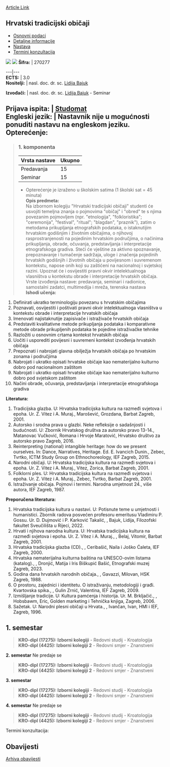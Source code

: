 [Article Link](https://www.fhs.hr/predmet/hto)

## Hrvatski tradicijski običaji
  * [Osnovni podaci](https://www.fhs.hr/predmet/hto#v1id-904820_127999_1_0 "Osnovni podaci")
  * [Detaljne informacije](https://www.fhs.hr/predmet/hto#v1id-904820_127999_1_1 "Detaljne informacije")
  * [Nastava](https://www.fhs.hr/predmet/hto#v1id-904820_127999_1_2 "Nastava")
  * [Termini konzultacija](https://www.fhs.hr/predmet/hto#v1id-904820_127999_1_3 "Termini konzultacija")


[![](https://www.fhs.hr/img/flags/gif/hr.gif)](https://www.fhs.hr/predmet/hto) [![](https://www.fhs.hr/img/flags/gif/gb.gif)](https://www.fhs.hr/en/course/ctac)
**Šifra:** |  270277  
  
---|---  
**ECTS:** |  3.0   
**Nositelji:** |  nasl. doc. dr. sc. [Lidija Bajuk](https://www.fhs.hr/djelatnik/lidija.bajuk)   
  
**Izvođači:** |  nasl. doc. dr. sc. [Lidija Bajuk](https://www.fhs.hr/djelatnik/lidija.bajuk) - Seminar  
  
**Prijava ispita:** |  [Studomat](http://www.isvu.hr/studomat)  
**Engleski jezik:** |  Nastavnik nije u mogućnosti ponuditi nastavu na engleskom jeziku.   
**Opterećenje:**  
---  
> ### 1. komponenta
> | Vrsta nastave | Ukupno  
> ---|---  
> Predavanja | 15  
> Seminar | 15  
> * Opterećenje je izraženo u školskim satima (1 školski sat = 45 minuta)   
**Opis predmeta:**  
> Na izbornom kolegiju "Hrvatski tradicijski običaji" studenti će usvojiti temeljna znanja o pojmovima "običaj" i "obred" te s njima povezanim pojmovljem (npr. "etnologija", "folkloristika"; "ceremonija", "festival", "ritual"; "blagdan", "praznik"), zatim o metodama prikupljanja etnografskih podataka, o istaknutijim hrvatskim godišnjim i životnim običajima, o njihovoj rasprostranjenosti na pojedinim hrvatskim područjima, o načinima prikupljanja, obrade, očuvanja, predstavljanja i interpretacije etnografskoga gradiva. Steći će vještine za aktivno spoznavanje, prepoznavanje i tumačenje sadržaja, uloge i značenja pojedinih hrvatskih godišnjih i životnih običaja u povijesnom i suvremenom kontekstu, napose onih koji su zaštićeni na nacionalnoj i svjetskoj razini. Upoznat će i osvijestiti pravni okvir intelektualnoga vlasništva u kontekstu obrade i interpretacije hrvatskih običaja.  
>  Vrste izvođenja nastave: predavanja, seminari i radionice, samostalni zadatci, multimedija i mreža, terenska nastava  
**Ishodi učenja:**  
  1. Definirati ukratko terminologiju povezanu s hrvatskim običajima
  2. Poznavati, osvijestiti i poštivati pravni okvir intelektualnoga vlasništva u kontekstu obrade i interpretacije hrvatskih običaja
  3. Imenovati najistaknutije zapisivače i istraživače hrvatskih običaja
  4. Predstaviti kvalitativne metode prikupljanja podataka i komparativne metode obrade prikupljenih podataka te pojedine istraživačke tehnike
  5. Razložiti u osnovnim crtama kontekst hrvatskih običaja
  6. Uočiti i usporediti povijesni i suvremeni kontekst izvođenja hrvatskih običaja
  7. Prepoznati i nabrojati glavna obilježja hrvatskih običaja po hrvatskim zonama i područjima
  8. Nabrojati i ukratko opisati hrvatske običaje kao nematerijalno kulturno dobro pod nacionalnom zaštitom
  9. Nabrojati i ukratko opisati hrvatske običaje kao nematerijalno kulturno dobro pod svjetskom zaštitom
  10. Načini obrade, očuvanja, predstavljanja i interpretacije etnografskoga gradiva

  
**Literatura:**  
  1. Tradicijska glazba. U: Hrvatska tradicijska kultura na razmeđi svjetova i epoha. Ur. Z. Vitez i A. Muraj., Marošević, Grozdana, Barbat Zagreb, 2001. 
  2. Autorsko i srodna prava u glazbi. Neke refleksije o sadašnjosti i budućnosti. U: Zbornik Hrvatskog društva za autorsko pravo 13-14., Matanovac Vučković, Romana i Hrvoje Maratović, Hrvatsko društvo za autorsko pravo Zagreb, 2016. 
  3. Reinterpreting (national) intangible heritage: how do we present ourselves. In: Dance, Narratives, Heritage. Ed. E. Ivancich Dunin., Zebec, Tvrtko, ICTM Study Group on Ethnochoreology, IEF Zagreb, 2015. 
  4. Narodni običaji. U: Hrvatska tradicijska kultura na razmeđi svjetova i epoha. Ur. Z. Vitez i A. Muraj., Vitez, Zorica, Barbat Zagreb, 2001. 
  5. Folklorni ples. U: Hrvatska tradicijska kultura na razmeđi svjetova i epoha. Ur. Z. Vitez i A. Muraj., Zebec, Tvrtko, Barbat Zagreb, 2001. 
  6. Istraživanje običaja. Pojmovi i termini. Narodna umjetnost 24., više autora, IEF Zagreb, 1987. 

  
**Preporučena literatura:**  
  1. Hrvatska tradicijska kultura u nastavi. U: Potisnute teme u umjetnosti i humanistici. Zbornik radova posvećen profesoru emeritusu Vladimiru P. Gossu. Ur. D. Dujmović i P. Karković Takalić, , Bajuk, Lidija, Filozofski fakultet Sveučilišta u Rijeci, 2022.
  2. Hrvati i njihova narodna kultura. U: Hrvatska tradicijska kultura na razmeđi svjetova i epoha. Ur. Z. Vitez i A. Muraj., , Belaj, Vitomir, Barbat Zagreb, 2001.
  3. Hrvatska tradicijska glazba (CD)., , Ceribašić, Naila i Joško Ćaleta, IEF Zagreb, 2000.
  4. Hrvatska nematerijalna kulturna baština na UNESCO-ovim listama (katalog)., , Dronjić, Matija i Iris Biškupić Bašić, Etnografski muzej Zagreb, 2023.
  5. Godina dana hrvatskih narodnih običaja., , Gavazzi, Milovan, HSK Zagreb, 1988.
  6. O prostoru, zajednici i identitetu. O istraživanju, metodologiji i građi. Kvartovska spika., , Gulin Zrnić, Valentina, IEF Zagreb, 2009.
  7. Izmišljanje tradicije. U: Kultura pamćenja i historija. Ur. M. Brkljačić., , Hobsbawm, Eric, Golden marketing i Tehnička knjiga, Zagreb, 2006.
  8. Sažetak. U: Narodni plesni običaji u Hrvata., , Ivančan, Ivan, HMI i IEF, Zagreb, 1996.

  
**1. semestar**  
---  
> **KRO-dipl (17275): Izborni kolegiji** - Redovni studij - Kroatologija  
>  **KRO-dipl (4425): Izborni kolegiji 2** - Redovni smjer - Znanstveni  
>   
  
**2. semestar** Ne predaje se  
> **KRO-dipl (17275): Izborni kolegiji** - Redovni studij - Kroatologija  
>  **KRO-dipl (4425): Izborni kolegiji 2** - Redovni smjer - Znanstveni  
>   
  
**3. semestar**  
> **KRO-dipl (17275): Izborni kolegiji** - Redovni studij - Kroatologija  
>  **KRO-dipl (4425): Izborni kolegiji 2** - Redovni smjer - Znanstveni  
>   
  
**4. semestar** Ne predaje se  
> **KRO-dipl (17275): Izborni kolegiji** - Redovni studij - Kroatologija  
>  **KRO-dipl (4425): Izborni kolegiji 2** - Redovni smjer - Znanstveni  
>   
Termini konzultacija: 


## Obavijesti
[Arhiva obavijesti](https://www.fhs.hr/predmet/hto?@=21nei#news_124390 "Arhiva obavijesti")
